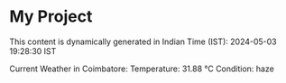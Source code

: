 # My Project

This content is dynamically generated in Indian Time (IST): 2024-05-03 19:28:30 IST


Current Weather in Coimbatore:
Temperature: 31.88 °C
Condition: haze
